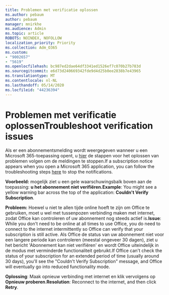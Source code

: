 ```yaml
---
title: Problemen met verificatie oplossen
ms.author: pebaum
author: pebaum
manager: mnirkhe
ms.audience: Admin
ms.topic: article
ROBOTS: NOINDEX, NOFOLLOW
localization_priority: Priority
ms.collection: Adm_O365
ms.custom:
- "9002657"
- "5619"
ms.openlocfilehash: bc987ed2dae64df3341ed1526ef7c070b27b783d
ms.sourcegitcommit: e6d73d240669342fde9d4d25b0ee2838b7e43965
ms.translationtype: MT
ms.contentlocale: nl-NL
ms.lasthandoff: 05/14/2020
ms.locfileid: "44236394"
---
```

# <a name="troubleshoot-verification-issues"></a><span data-ttu-id="8f56c-102">Problemen met verificatie oplossen</span><span class="sxs-lookup"><span data-stu-id="8f56c-102">Troubleshoot verification issues</span></span>

<span data-ttu-id="8f56c-103">Als er een abonnementsmelding wordt weergegeven wanneer u een Microsoft 365-toepassing opent, u [hier](https://support.office.com/article/a-subscription-notice-appears-when-i-open-a-microsoft-365-application-4cabe32c-f594-4c0e-9191-3d3ade10cceb) de stappen voor het oplossen van problemen volgen om de meldingen te stoppen.</span><span class="sxs-lookup"><span data-stu-id="8f56c-103">If a subscription notice appears when you open a Microsoft 365 application, you can follow the troubleshooting steps [here](https://support.office.com/article/a-subscription-notice-appears-when-i-open-a-microsoft-365-application-4cabe32c-f594-4c0e-9191-3d3ade10cceb) to stop the notifications.</span></span>

<span data-ttu-id="8f56c-104">**Voorbeeld:** mogelijk ziet u een gele waarschuwingsbalk boven aan de toepassing: **u het abonnement niet verifiëren.**</span><span class="sxs-lookup"><span data-stu-id="8f56c-104">**Example**: You might see a yellow warning bar across the top of the application: **Couldn't Verify Subscription**.</span></span>

<span data-ttu-id="8f56c-105">**Probleem:** Hoewel u niet te allen tijde online hoeft te zijn om Office te gebruiken, moet u wel met tussenpozen verbinding maken met internet, zodat Office kan controleren of uw abonnement nog steeds actief is.</span><span class="sxs-lookup"><span data-stu-id="8f56c-105">**Issue**: While you don't need to be online at all times to use Office, you do need to connect to the internet intermittently so Office can verify that your subscription is still active.</span></span> <span data-ttu-id="8f56c-106">Als Office de status van uw abonnement niet voor een langere periode kan controleren (meestal ongeveer 30 dagen), ziet u het bericht 'Abonnement kan niet verifiëren' en wordt Office uiteindelijk in de modus met verminderde functionaliteit gebruikt.</span><span class="sxs-lookup"><span data-stu-id="8f56c-106">If Office can't check the status of your subscription for an extended period of time (usually around 30 days), you'll see the "Couldn't Verify Subscription" message, and Office will eventually go into reduced functionality mode.</span></span>

<span data-ttu-id="8f56c-107">**Oplossing**: Maak opnieuw verbinding met internet en klik vervolgens op **Opnieuw proberen**.</span><span class="sxs-lookup"><span data-stu-id="8f56c-107">**Resolution**: Reconnect to the internet, and then click **Retry**.</span></span>
